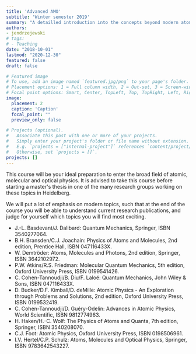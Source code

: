```yaml
---
title: 'Advanced AMO'
subtitle: 'Winter semester 2019'
summary: "A detailled introduction into the concepts beyond modern atomic, molecular and optical physics."
authors:
- jendrzejewski
# tags:
# - Teaching
date: "2018-10-01"
lastmod: "2020-12-30"
featured: false
draft: false

# Featured image
# To use, add an image named `featured.jpg/png` to your page's folder.
# Placement options: 1 = Full column width, 2 = Out-set, 3 = Screen-width
# Focal point options: Smart, Center, TopLeft, Top, TopRight, Left, Right, BottomLeft, Bottom, BottomRight
image:
  placement: 2
  caption: 'Caption'
  focal_point: ""
  preview_only: false

# Projects (optional).
#   Associate this post with one or more of your projects.
#   Simply enter your project's folder or file name without extension.
#   E.g. `projects = ["internal-project"]` references `content/project/deep-learning/index.md`.
#   Otherwise, set `projects = []`.
projects: []
---
```


This course will be your ideal preparation to enter the broad field of atomic, molecular and optical physics. It is advised to take this course before starting a master's thesis in one of the many research groups working on these topics in Heidelberg.

We will put a lot of emphasis on modern topics, such that at the end of the course you will be able to understand current research publications, and judge for yourself which topics you will find most exciting.

  - J.-L. Basdevant/J. Dalibard: Quantum Mechanics, Springer, ISBN 3540277064.
  - B.H. Bransden/C.J. Joachain: Physics of Atoms and Molecules, 2nd edition, Prentice Hall, ISBN 047116433X.
  - W. Demtröder: Atoms, Molecules and Photons, 2nd edition, Springer, ISBN 3642102972.
  - P.W. Atkins/R.S. Friedman: Molecular Quantum Mechanics, 5th edition, Oxford University Press, ISBN 0199541426.
  - C. Cohen-Tannoudji/B. Diu/F. Laloë: Quantum Mechanics, John Wiley & Sons, ISBN 047116433X.
  - D. Budker/D.F. Kimball/D. deMille: Atomic Physics - An Exploration through Problems and Solutions, 2nd edition, Oxford University Press, ISBN 0199532419.
  - C. Cohen-Tannoudji/D. Guéry-Odelin: Advances in Atomic Physics, World Scientific, ISBN 9812774963.
  - H. Haken/H.-C. Wolf: The Physics of Atoms and Quanta, 7th edition, Springer, ISBN 3540208070.
  - C.J. Foot: Atomic Physics, Oxford University Press, ISBN 0198506961.
  - I.V. Hertel/C.P. Schulz: Atoms, Molecules and Optical Physics, Springer, ISBN 9783642543227.
